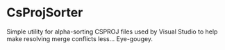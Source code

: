 CsProjSorter
============

Simple utility for alpha-sorting CSPROJ files used by Visual Studio to help make resolving merge conflicts less... Eye-gougey.
